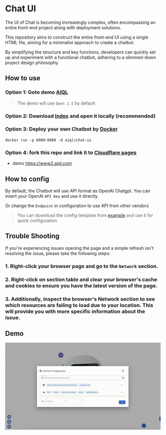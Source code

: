# Chat UI

The UI of Chat is becoming increasingly complex, often encompassing an entire front-end project along with deployment solutions.

This repository aims to construct the entire front-end UI using a single HTML file, aiming for a minimalist approach to create a chatbot.

By simplifying the structure and key functions, developers can quickly set up and experiment with a functional chatbot, adhering to a slimmed-down project design philosophy.

## How to use

### Option 1: Goto demo [AIQL](https://chat.aiql.com/)
> The demo will use `Qwen 2.5` by default

### Option 2: Download [Index](./index.html) and open it locally (recommended)

### Option 3: Deploy your own Chatbot by [Docker](https://hub.docker.com/repository/docker/aiql/chat-ui/tags?page=1&ordering=last_updated)
```shell
docker run -p 8080:8080 -d aiql/chat-ui
```

### Option 4: fork this repo and link it to [Cloudflare pages](https://developers.cloudflare.com/pages)
- demo https://www2.aiql.com

## How to config

By default, the Chatbot will use API format as OpenAI Chatgpt. You can insert your OpenAI `API Key` and use it directly.

Or change the `Endpoint` in configuration to use API from other vendors

> You can download the config template from [example](./example/config) and use it for quick configuration

## Trouble Shooting

If you're experiencing issues opening the page and a simple refresh isn't resolving the issue, please take the following steps:

### 1. Right-click your browser page and go to the `Network` section.
### 2. Right-click on section table and clear your browser's cache and cookies to ensure you have the latest version of the page.
### 3. Additionally, inspect the browser's Network section to see which resources are failing to load due to your location. This will provide you with more specific information about the issue.


## Demo
![](./demo.gif)
